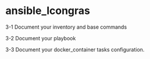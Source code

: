 # ansible_lcongras

3-1 Document your inventory and base commands


3-2 Document your playbook


3-3 Document your docker_container tasks configuration.
